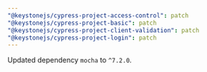 ```yaml
---
"@keystonejs/cypress-project-access-control": patch
"@keystonejs/cypress-project-basic": patch
"@keystonejs/cypress-project-client-validation": patch
"@keystonejs/cypress-project-login": patch
---
```


Updated dependency `mocha` to `^7.2.0`.
